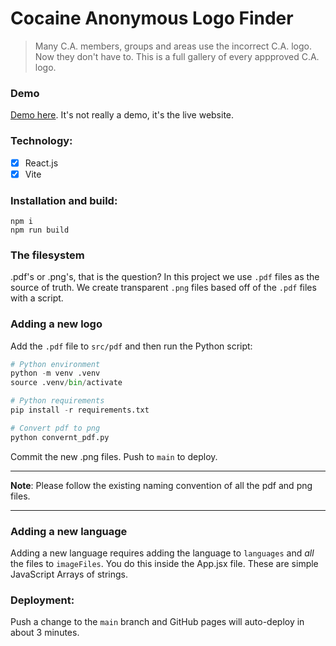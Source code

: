 # Cocaine Anonymous Logo Finder
> Many C.A. members, groups and areas use the incorrect C.A. logo. Now they don't have to. This is a full gallery of every appproved C.A. logo.

### Demo
[Demo here](https://cawscit.github.io/logo-finder/). It's not really a demo, it's the live website.

### Technology:
- [x] React.js
- [x] Vite

### Installation and build:
```
npm i
npm run build
```

### The filesystem
.pdf's or .png's, that is the question? In this project we use `.pdf` files as the source of truth. We create transparent `.png` files based off of the `.pdf` files with a script.

### Adding a new logo
Add the `.pdf` file to `src/pdf` and then run the Python script:
```python
# Python environment
python -m venv .venv
source .venv/bin/activate

# Python requirements
pip install -r requirements.txt

# Convert pdf to png
python convernt_pdf.py
```

Commit the new .png files. Push to `main` to deploy.

* * *
**Note**: Please follow the existing naming convention of all the pdf and png files.
* * *

### Adding a new language
Adding a new language requires adding the language to `languages` and _all_ the files to `imageFiles`. You do this inside the App.jsx file. These are simple JavaScript Arrays of strings.

### Deployment:
Push a change to the `main` branch and GitHub pages will auto-deploy in about 3 minutes.

